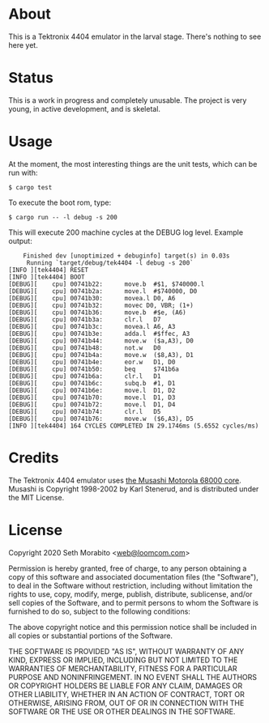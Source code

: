 # About

This is a Tektronix 4404 emulator in the larval stage. There's nothing
to see here yet.

# Status

This is a work in progress and completely unusable. The project is
very young, in active development, and is skeletal.

# Usage

At the moment, the most interesting things are the unit tests, which
can be run with:

    $ cargo test
    
To execute the boot rom, type:

    $ cargo run -- -l debug -s 200
    
This will execute 200 machine cycles at the DEBUG log level. Example output:

```
    Finished dev [unoptimized + debuginfo] target(s) in 0.03s
     Running `target/debug/tek4404 -l debug -s 200`
[INFO ][tek4404] RESET
[INFO ][tek4404] BOOT
[DEBUG][    cpu] 00741b22: 		move.b  #$1, $740000.l
[DEBUG][    cpu] 00741b2a: 		move.l  #$740000, D0
[DEBUG][    cpu] 00741b30: 		movea.l D0, A6
[DEBUG][    cpu] 00741b32: 		movec D0, VBR; (1+)
[DEBUG][    cpu] 00741b36: 		move.b  #$e, (A6)
[DEBUG][    cpu] 00741b3a: 		clr.l   D7
[DEBUG][    cpu] 00741b3c: 		movea.l A6, A3
[DEBUG][    cpu] 00741b3e: 		adda.l  #$ffec, A3
[DEBUG][    cpu] 00741b44: 		move.w  ($a,A3), D0
[DEBUG][    cpu] 00741b48: 		not.w   D0
[DEBUG][    cpu] 00741b4a: 		move.w  ($8,A3), D1
[DEBUG][    cpu] 00741b4e: 		eor.w   D1, D0
[DEBUG][    cpu] 00741b50: 		beq     $741b6a
[DEBUG][    cpu] 00741b6a: 		clr.l   D1
[DEBUG][    cpu] 00741b6c: 		subq.b  #1, D1
[DEBUG][    cpu] 00741b6e: 		move.l  D1, D2
[DEBUG][    cpu] 00741b70: 		move.l  D1, D3
[DEBUG][    cpu] 00741b72: 		move.l  D1, D4
[DEBUG][    cpu] 00741b74: 		clr.l   D5
[DEBUG][    cpu] 00741b76: 		move.w  ($6,A3), D5
[INFO ][tek4404] 164 CYCLES COMPLETED IN 29.1746ms (5.6552 cycles/ms)
```

# Credits

The Tektronix 4404 emulator uses [the Musashi Motorola 68000
core](https://github.com/kstenerud/Musashi).  Musashi is Copyright
1998-2002 by Karl Stenerud, and is distributed under the MIT License.

# License

Copyright 2020 Seth Morabito &lt;web@loomcom.com&gt;

Permission is hereby granted, free of charge, to any person obtaining
a copy of this software and associated documentation files (the
"Software"), to deal in the Software without restriction, including
without limitation the rights to use, copy, modify, merge, publish,
distribute, sublicense, and/or sell copies of the Software, and to
permit persons to whom the Software is furnished to do so, subject to
the following conditions:

The above copyright notice and this permission notice shall be
included in all copies or substantial portions of the Software.

THE SOFTWARE IS PROVIDED "AS IS", WITHOUT WARRANTY OF ANY KIND,
EXPRESS OR IMPLIED, INCLUDING BUT NOT LIMITED TO THE WARRANTIES OF
MERCHANTABILITY, FITNESS FOR A PARTICULAR PURPOSE AND
NONINFRINGEMENT. IN NO EVENT SHALL THE AUTHORS OR COPYRIGHT HOLDERS BE
LIABLE FOR ANY CLAIM, DAMAGES OR OTHER LIABILITY, WHETHER IN AN ACTION
OF CONTRACT, TORT OR OTHERWISE, ARISING FROM, OUT OF OR IN CONNECTION
WITH THE SOFTWARE OR THE USE OR OTHER DEALINGS IN THE SOFTWARE.
